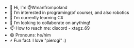 - 👋 Hi, I’m @Wmanfrompoland
- 👀 I’m interested in programing(of course), and also robotics
- 🌱 I’m currently learning C#
- 💞️ I’m looking to collaborate on anything!
- 📫 How to reach me: discord - xtagz_69
- 😄 Pronouns: he/him
- ⚡ Fun fact: I love "pierogi" :)

<!---
Wmanfrompoland/Wmanfrompoland is a ✨ special ✨ repository because its `README.md` (this file) appears on your GitHub profile.
You can click the Preview link to take a look at your changes.
--->

